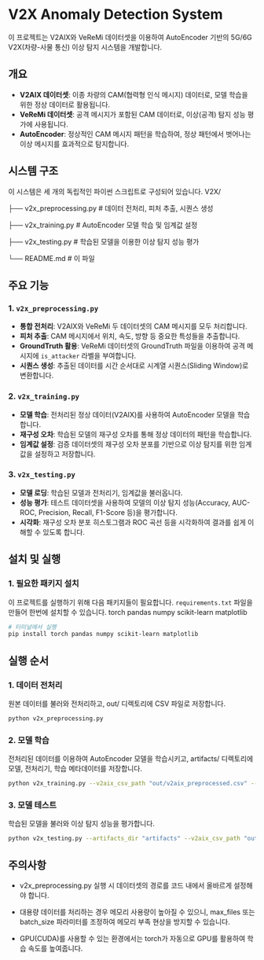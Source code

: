 # V2X Anomaly Detection System

이 프로젝트는 V2AIX와 VeReMi 데이터셋을 이용하여 AutoEncoder 기반의 5G/6G V2X(차량-사물 통신) 이상 탐지 시스템을 개발합니다.

## 개요

* **V2AIX 데이터셋**: 이종 차량의 CAM(협력형 인식 메시지) 데이터로, 모델 학습을 위한 정상 데이터로 활용됩니다.
* **VeReMi 데이터셋**: 공격 메시지가 포함된 CAM 데이터로, 이상(공격) 탐지 성능 평가에 사용됩니다.
* **AutoEncoder**: 정상적인 CAM 메시지 패턴을 학습하여, 정상 패턴에서 벗어나는 이상 메시지를 효과적으로 탐지합니다.

## 시스템 구조

이 시스템은 세 개의 독립적인 파이썬 스크립트로 구성되어 있습니다.
V2X/

├── v2x_preprocessing.py # 데이터 전처리, 피처 추출, 시퀀스 생성

├── v2x_training.py      # AutoEncoder 모델 학습 및 임계값 설정

├── v2x_testing.py       # 학습된 모델을 이용한 이상 탐지 성능 평가

└── README.md            # 이 파일



## 주요 기능

### 1. `v2x_preprocessing.py`
* **통합 전처리**: V2AIX와 VeReMi 두 데이터셋의 CAM 메시지를 모두 처리합니다.
* **피처 추출**: CAM 메시지에서 위치, 속도, 방향 등 중요한 특성들을 추출합니다.
* **GroundTruth 활용**: VeReMi 데이터셋의 GroundTruth 파일을 이용하여 공격 메시지에 `is_attacker` 라벨을 부여합니다.
* **시퀀스 생성**: 추출된 데이터를 시간 순서대로 시계열 시퀀스(Sliding Window)로 변환합니다.

### 2. `v2x_training.py`
* **모델 학습**: 전처리된 정상 데이터(V2AIX)를 사용하여 AutoEncoder 모델을 학습합니다.
* **재구성 오차**: 학습된 모델의 재구성 오차를 통해 정상 데이터의 패턴을 학습합니다.
* **임계값 설정**: 검증 데이터셋의 재구성 오차 분포를 기반으로 이상 탐지를 위한 임계값을 설정하고 저장합니다.

### 3. `v2x_testing.py`
* **모델 로딩**: 학습된 모델과 전처리기, 임계값을 불러옵니다.
* **성능 평가**: 테스트 데이터셋을 사용하여 모델의 이상 탐지 성능(Accuracy, AUC-ROC, Precision, Recall, F1-Score 등)을 평가합니다.
* **시각화**: 재구성 오차 분포 히스토그램과 ROC 곡선 등을 시각화하여 결과를 쉽게 이해할 수 있도록 합니다.

## 설치 및 실행

### 1. 필요한 패키지 설치
이 프로젝트를 실행하기 위해 다음 패키지들이 필요합니다. `requirements.txt` 파일을 만들어 한번에 설치할 수 있습니다.
torch
pandas
numpy
scikit-learn
matplotlib

```bash
# 터미널에서 실행
pip install torch pandas numpy scikit-learn matplotlib
```

## 실행 순서
### 1. 데이터 전처리 
원본 데이터를 불러와 전처리하고, out/ 디렉토리에 CSV 파일로 저장합니다.
```bash
python v2x_preprocessing.py
```

### 2. 모델 학습
전처리된 데이터를 이용하여 AutoEncoder 모델을 학습시키고, artifacts/ 디렉토리에 모델, 전처리기, 학습 메타데이터를 저장합니다.
```bash
python v2x_training.py --v2aix_csv_path "out/v2aix_preprocessed.csv" --veremi_csv_path "out/veremi_preprocessed.csv"
```

### 3. 모델 테스트
학습된 모델을 불러와 이상 탐지 성능을 평가합니다.
```bash
python v2x_testing.py --artifacts_dir "artifacts" --v2aix_csv_path "out/v2aix_preprocessed.csv" --veremi_csv_path "out/veremi_preprocessed.csv"
```

## 주의사항
- v2x_preprocessing.py 실행 시 데이터셋의 경로를 코드 내에서 올바르게 설정해야 합니다.

- 대용량 데이터를 처리하는 경우 메모리 사용량이 높아질 수 있으니, max_files 또는 batch_size 파라미터를 조정하여 메모리 부족 현상을 방지할 수 있습니다.

- GPU(CUDA)를 사용할 수 있는 환경에서는 torch가 자동으로 GPU를 활용하여 학습 속도를 높여줍니다.